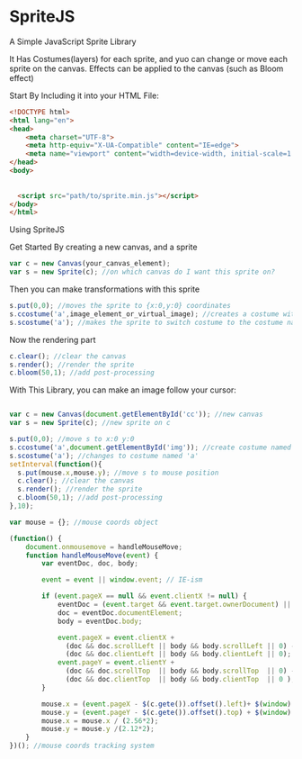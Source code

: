 # SpriteJS
A Simple JavaScript Sprite Library

It Has Costumes(layers) for each sprite, and yuo can change or move each sprite on the canvas.
Effects can be applied to the canvas (such as Bloom effect)

Start By Including it into your HTML File:
```html
<!DOCTYPE html>
<html lang="en">
<head>
    <meta charset="UTF-8">
    <meta http-equiv="X-UA-Compatible" content="IE=edge">
    <meta name="viewport" content="width=device-width, initial-scale=1.0">
</head>
<body>
    
  
  <script src="path/to/sprite.min.js"></script>
</body>
</html>
```

Using SpriteJS

Get Started By creating a new canvas, and a sprite

```js
var c = new Canvas(your_canvas_element);
var s = new Sprite(c); //on which canvas do I want this sprite on?
```
Then you can make transformations with this sprite

```js
s.put(0,0); //moves the sprite to {x:0,y:0} coordinates
s.ccostume('a',image_element_or_virtual_image); //creates a costume with the name 'a' for sprite s with image_element_or_virtual_image as image
s.scostume('a'); //makes the sprite to switch costume to the costume named 'a'
```

Now the rendering part

```js
c.clear(); //clear the canvas
s.render(); //render the sprite
c.bloom(50,1); //add post-processing
```

With This Library, you can make an image follow your cursor:

```js

var c = new Canvas(document.getElementById('cc')); //new canvas
var s = new Sprite(c); //new sprite on c

s.put(0,0); //move s to x:0 y:0
s.ccostume('a',document.getElementById('img')); //create costume named 'a' for s with '#img' (html selector) for image
s.scostume('a'); //changes to costume named 'a'
setInterval(function(){
  s.put(mouse.x,mouse.y); //move s to mouse position
  c.clear(); //clear the canvas
  s.render(); //render the sprite
  c.bloom(50,1); //add post-processing
},10);

var mouse = {}; //mouse coords object

(function() {
    document.onmousemove = handleMouseMove;
    function handleMouseMove(event) {
        var eventDoc, doc, body;

        event = event || window.event; // IE-ism

        if (event.pageX == null && event.clientX != null) {
            eventDoc = (event.target && event.target.ownerDocument) || document;
            doc = eventDoc.documentElement;
            body = eventDoc.body;

            event.pageX = event.clientX +
              (doc && doc.scrollLeft || body && body.scrollLeft || 0) -
              (doc && doc.clientLeft || body && body.clientLeft || 0);
            event.pageY = event.clientY +
              (doc && doc.scrollTop  || body && body.scrollTop  || 0) -
              (doc && doc.clientTop  || body && body.clientTop  || 0 );
        }

        mouse.x = (event.pageX - $(c.gete()).offset().left)+ $(window).scrollLeft();
        mouse.y = (event.pageY - $(c.gete()).offset().top) + $(window).scrollTop();
        mouse.x = mouse.x / (2.56*2);
        mouse.y = mouse.y /(2.12*2);
    }
})(); //mouse coords tracking system
```
